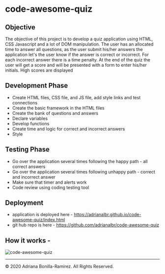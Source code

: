 # code-awesome-quiz

## Objective

The objective of this project is to develop a quiz application using HTML, CSS Javascript and a lot of DOM manipulation.
The user has an allocated time to answer all questions, as the user submit his/her answers the application let's the user know if the answer is correct or incorrect. For each incorrect answer there is a time penalty. At the end of the quiz the user will get a score and will be presented with a form to enter his/her initials. High scores are displayed

## Development Phase
- Create HTML files, CSS file, and JS file, add style links and test connections
- Create the basic framework in the HTML files
- Create the bank of questions and answers
- Declare variables
- Develop functions
- Create time and logic for correct and incorrect answers
- Style

## Testing Phase
- Go over the application several times following the happy path - all correct answers
- Go over the application several times following unhappy path - correct and incorrect answer
- Make sure that timer and alerts work
- Code review using coding testing tool

## Deployment
- application is deployed here - https://adrianalbr.github.io/code-awesome-quiz/index.html
- git hub repo is here - https://github.com/adrianalbr/code-awesome-quiz

## How it works - 

![code-awesome-quiz](images/length.jpeg)




- - -
© 2020 Adriana Bonilla-Ramirez. All Rights Reserved.
